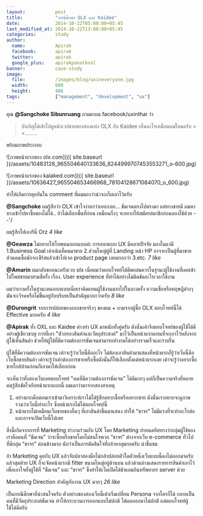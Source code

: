 ```yaml
---
layout:           post
title:            "กรณีศึกษา OLX และ Kaidee"
date:             2014-10-22T05:00:00+05:45
last_modified_at: 2014-10-22T13:00:00+05:45
categories:       study
author:
  name:           Apirak
  facebook:       apirak
  twitter:        apirak
  google_plus:    apirakpanatkool
banner:           case-study
image:
  file:           /images/blog/uxineveryone.jpg
  width:          600
  height:         406
tags:             ["management", "development", "ux"]
---
```



คุณ **@Sangchoke Sibunruang** ถามมาบน facebook/uxinthai ว่า

> บังเอิญได้เข้าไปดูหน้าเวปขายของสองแห่ง OLX กับ Kaidee
> เห็นอะไรเหมือนผมไหมครับ = =........

พร้อมภาพประกอบ

![ภาพหน้าแรกของ olx.com]({{ site.baseurl }}/assets/10483128_965504640133636_8244999707453553271_o-600.jpg)

![ภาพหน้าแรกของ kaiaked.com]({{ site.baseurl }}/assets/10636427_965504653466968_78104128671084070_o_600.jpg)

ทำให้เกิดการคุยกันใน comment ที่ผมมองว่าน่าจะเก็บเอาไว้ครับ

<!--more-->

**@Sangchoke**
ผมรู้สึกว่า OLX เข้าใจง่ายกว่าเยอะเลย... ชัดเจนตรงไปตรงมา
แต่ทางขายดี ผมหาทางเข้าไปหาซื้อของไม่ได้.. ถ้าไม่เลือกพื้นที่ก่อน
เหมือนกึ่งๆ จะอยากให้สมัครสมาชิกก่อนลองใช้ด้วย - -'/

ผมรู้สึกไปเองรึนี่ Orz
_4 like_

**@Geawza**
ไม่อยากให้โทษคนออกแบบค่ะ การออกแบบ UX มีหลายปัจจัย
มองในแง่ดี
1.Business Goal เค้าเน้นที่คนมาขาย
2.ส่วนใหญ่ผู้ที่ Landing หน้า HP อาจจะเป็นผู้ที่มาขาย ส่วนคนซื้อมักจะเซิร์สแล้วเข้าไปเจอ product page เลยมากกว่า
3.etc.
_7 like_

**@Amarin**
ผมกลับชอบนะครับเวบ olx เนี่ยผมว่าตอบโจทย์ได้ดีพอสมควรในฐานะผู้ใช้งานที่เคยเข้าไปโพสขายมาสามสี่ครั้ง เรื่อง. User experience ที่ทำได้อย่างไม่ติดขัดอะไรเวลาใช้งาน

ผมว่าบางครั้งในฐานะคนออกแบบเนี่ยเราคิดแทนผู้ใช้งานมากไปในบางครั้ง ความเขื่อหรือทฤษฎีต่างๆ มันจะเวิรคหรือไม่ขึ้นอยู่กับบริบทเป็นสำคัญมากกว่าครับ
_8 like_

**@Durongrit**
จากการปล่อยของออกขายจริงๆ ของผม + ถามจากผู้ซื้อ
OLX ตอบโจทย์นี้ได้ Effective มากครับ
_4 like_

**@Apirak**
ทั้ง OXL และ Kaidee ต่างทำ UX มาหนักทั้งคู่ครับ ดังนั้นเค้าจึงตอบโจทย์ของผู้ใช้ได้ดีอย่างผู้เชียวชาญ การที่เอา "ตัวกรองสินค้าและวัตถุประสงค์" มาไว้เป็นหน้าแรกแทนที่จะเอาไว้หลังจากผู้ใช้เห็นสินค้า ช่วยให้ผู้ใช้ที่มีความต้องการชัดเจนสามารถทำงานได้อย่างรวดเร็วและราบรื่น

ผู้ใช้ที่มีความต้องการชัดเจน เค้าจะรู้ว่าเว็บนี้คืออะไร ไม่ต้องเอาสินค้ามาแสดงที่หน้าแรกก็รู้ว่าเว็บนี้คือเว็บซื้อขายสินค้า เค้าจะรู้ว่าเค้าต้องการขายหรือซื้อดังนั้นก็ให้เลือกตั้งแต่หน้าแรกเลย เค้าจะรู้ว่าอยากซื้อขายใกล้บ้านก่อนก็เอามาให้เลือกก่อน

จะเห็นว่าทั้งสองเว็บเลยตอบโจทย์ "คนที่มีความต้องการชัดเจน” ได้ดีมากๆ แต่ก็เป็นความจริงที่หลายคนรู้สึกขัดใจกับหน้าแรกแบบนี้ ผมเดาว่ามาจากสองสาเหตุ

1.  อย่างแรกคือตอนเราเข้ามาวิเคราะห์เราไม่ได้รู้สึกอยากซื้อหรืออยากขาย ดังนั้นเราอยากจะดูภาพรวมว่าเว็บนี้ทำอะไร ซึ่งหน้าแรกไม่ได้ตอบโจทย์นี้
2.  หน้าแรกไม่เหมือนเว็บขายของอื่นๆ ที่เอาสินค้าขึ้นมาแสดง ทำให้ “ขาจร” ไม่มีแรงที่จะทำอะไรต่อ และอาจจะปิดเว็บนี้ไปเลย

สิ่งนี้เกิดจากการที่ Marketing ทำงานร่วมกับ UX โดย Marketing กำหนดทิศทางว่ากลุ่มผู้ใช้ของเราคือคนที่ “ชัดเจน” ว่าจะซื้อหรือขายโดยไม่สนใจพวก “ขาจร” ต่างจากเว็บ e-commerce ทั่วไป ที่มีกลุ่ม “ขาจร” ค่อนข้างมาก นับว่าเป็นการตัดสินใจที่กล้าหาญมากครับ น่าชื่นชม

ถ้า Marketing คุยกับ UX แล้วจับปลาสองมือไม่กล้าปล่อยตัวใดตัวหนึ่งเว็บแบบนี้คงไม่ออกมาครับ แล้วสุดท้าย UX ก็จะจัดหน้าแรกมี filter ขนาดใหญ่อยู่ด้านบน แล้วด้านล่างแสดงรายการสินค้าเอาไว้เพื่อเอาใจทั้งผู้ใช้ที่ “ชัดเจน” และ “ขาจร" ซึ่งทำให้เว็บเปิดได้ช้าแถมกินทรัพยากร server ด้วย

Marketing Direction สำคัญกับงาน UX มากๆ
_26 like_

เป็นกรณีศึกษาที่น่าสนใจครับ ตัวอย่างของสองเว็บนี้เค้าเริ่มเปลี่ยน Persona จากใครก็ได้ กลายเป็นคนที่มีวัตถุประสงค์ชัดเจน ทำให้กระบวนการออกแบบไม่ปกติ ได้ผลออกมาไม่ปกติ แต่ตอบโจทย์ผู้ใช้ได้ดีครับ
